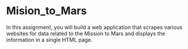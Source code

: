 # Mision_to_Mars

In this assignment, you will build a web application that scrapes various websites for data related to the Mission to Mars and displays the information in a single HTML page. 
